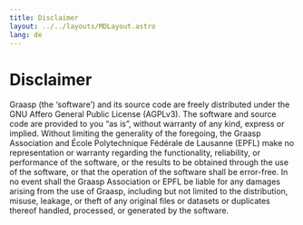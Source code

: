 ```yaml
---
title: Disclaimer
layout: ../../layouts/MDLayout.astro
lang: de
---
```


# Disclaimer

Graasp (the ‘software’) and its source code are freely distributed under the GNU Affero General Public License (AGPLv3). The software and source code are provided to you “as is”, without warranty of any kind, express or implied. Without limiting the generality of the foregoing, the Graasp Association and École Polytechnique Fédérale de Lausanne (EPFL) make no representation or warranty regarding the functionality, reliability, or performance of the software, or the results to be obtained through the use of the software, or that the operation of the software shall be error-free. In no event shall the Graasp Association or EPFL be liable for any damages arising from the use of Graasp, including but not limited to the distribution, misuse, leakage, or theft of any original files or datasets or duplicates thereof handled, processed, or generated by the software.
